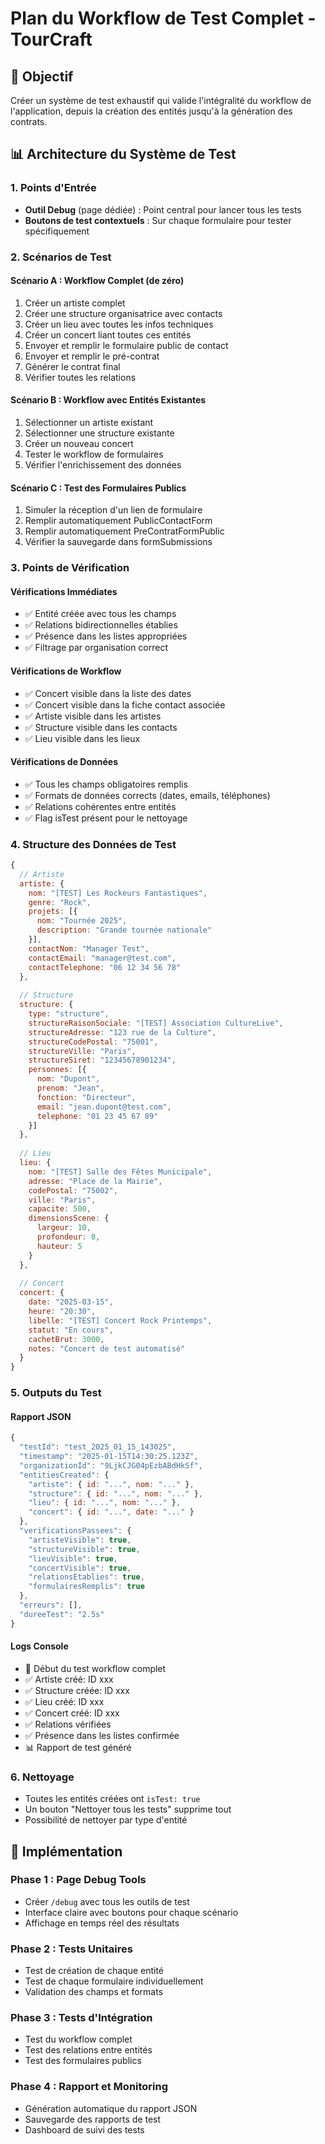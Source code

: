 # Plan du Workflow de Test Complet - TourCraft

## 🎯 Objectif
Créer un système de test exhaustif qui valide l'intégralité du workflow de l'application, depuis la création des entités jusqu'à la génération des contrats.

## 📊 Architecture du Système de Test

### 1. Points d'Entrée
- **Outil Debug** (page dédiée) : Point central pour lancer tous les tests
- **Boutons de test contextuels** : Sur chaque formulaire pour tester spécifiquement

### 2. Scénarios de Test

#### Scénario A : Workflow Complet (de zéro)
1. Créer un artiste complet
2. Créer une structure organisatrice avec contacts
3. Créer un lieu avec toutes les infos techniques
4. Créer un concert liant toutes ces entités
5. Envoyer et remplir le formulaire public de contact
6. Envoyer et remplir le pré-contrat
7. Générer le contrat final
8. Vérifier toutes les relations

#### Scénario B : Workflow avec Entités Existantes
1. Sélectionner un artiste existant
2. Sélectionner une structure existante
3. Créer un nouveau concert
4. Tester le workflow de formulaires
5. Vérifier l'enrichissement des données

#### Scénario C : Test des Formulaires Publics
1. Simuler la réception d'un lien de formulaire
2. Remplir automatiquement PublicContactForm
3. Remplir automatiquement PreContratFormPublic
4. Vérifier la sauvegarde dans formSubmissions

### 3. Points de Vérification

#### Vérifications Immédiates
- ✅ Entité créée avec tous les champs
- ✅ Relations bidirectionnelles établies
- ✅ Présence dans les listes appropriées
- ✅ Filtrage par organisation correct

#### Vérifications de Workflow
- ✅ Concert visible dans la liste des dates
- ✅ Concert visible dans la fiche contact associée
- ✅ Artiste visible dans les artistes
- ✅ Structure visible dans les contacts
- ✅ Lieu visible dans les lieux

#### Vérifications de Données
- ✅ Tous les champs obligatoires remplis
- ✅ Formats de données corrects (dates, emails, téléphones)
- ✅ Relations cohérentes entre entités
- ✅ Flag isTest présent pour le nettoyage

### 4. Structure des Données de Test

```javascript
{
  // Artiste
  artiste: {
    nom: "[TEST] Les Rockeurs Fantastiques",
    genre: "Rock",
    projets: [{
      nom: "Tournée 2025",
      description: "Grande tournée nationale"
    }],
    contactNom: "Manager Test",
    contactEmail: "manager@test.com",
    contactTelephone: "06 12 34 56 78"
  },
  
  // Structure
  structure: {
    type: "structure",
    structureRaisonSociale: "[TEST] Association CultureLive",
    structureAdresse: "123 rue de la Culture",
    structureCodePostal: "75001",
    structureVille: "Paris",
    structureSiret: "12345678901234",
    personnes: [{
      nom: "Dupont",
      prenom: "Jean",
      fonction: "Directeur",
      email: "jean.dupont@test.com",
      telephone: "01 23 45 67 89"
    }]
  },
  
  // Lieu
  lieu: {
    nom: "[TEST] Salle des Fêtes Municipale",
    adresse: "Place de la Mairie",
    codePostal: "75002",
    ville: "Paris",
    capacite: 500,
    dimensionsScene: {
      largeur: 10,
      profondeur: 8,
      hauteur: 5
    }
  },
  
  // Concert
  concert: {
    date: "2025-03-15",
    heure: "20:30",
    libelle: "[TEST] Concert Rock Printemps",
    statut: "En cours",
    cachetBrut: 3000,
    notes: "Concert de test automatisé"
  }
}
```

### 5. Outputs du Test

#### Rapport JSON
```javascript
{
  "testId": "test_2025_01_15_143025",
  "timestamp": "2025-01-15T14:30:25.123Z",
  "organizationId": "9LjkCJG04pEzbABdHkSf",
  "entitiesCreated": {
    "artiste": { id: "...", nom: "..." },
    "structure": { id: "...", nom: "..." },
    "lieu": { id: "...", nom: "..." },
    "concert": { id: "...", date: "..." }
  },
  "verificationsPassees": {
    "artisteVisible": true,
    "structureVisible": true,
    "lieuVisible": true,
    "concertVisible": true,
    "relationsEtablies": true,
    "formulairesRemplis": true
  },
  "erreurs": [],
  "dureeTest": "2.5s"
}
```

#### Logs Console
- 🧪 Début du test workflow complet
- ✅ Artiste créé: ID xxx
- ✅ Structure créée: ID xxx
- ✅ Lieu créé: ID xxx
- ✅ Concert créé: ID xxx
- ✅ Relations vérifiées
- ✅ Présence dans les listes confirmée
- 📊 Rapport de test généré

### 6. Nettoyage
- Toutes les entités créées ont `isTest: true`
- Un bouton "Nettoyer tous les tests" supprime tout
- Possibilité de nettoyer par type d'entité

## 🚀 Implémentation

### Phase 1 : Page Debug Tools
- Créer `/debug` avec tous les outils de test
- Interface claire avec boutons pour chaque scénario
- Affichage en temps réel des résultats

### Phase 2 : Tests Unitaires
- Test de création de chaque entité
- Test de chaque formulaire individuellement
- Validation des champs et formats

### Phase 3 : Tests d'Intégration
- Test du workflow complet
- Test des relations entre entités
- Test des formulaires publics

### Phase 4 : Rapport et Monitoring
- Génération automatique du rapport JSON
- Sauvegarde des rapports de test
- Dashboard de suivi des tests